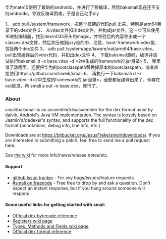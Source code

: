 华为mate10使用了最新的androido，并进行了预编译，然后baksmali现在还不支持androido，导致反编译困难，于是自己动手diy
 
1、        adb pull /system/framework，把整个框架的代码pull 出来，特别是arm64目录下的vdex文件
2、        从vdex文件扣出dex文件，并构成jar文件，这一步可以使用16进制编辑器，找到dex\n035开头的magic，并把往后的内容导出成一个classes.dex文件，然后并压缩到jary谁的中，注意，boot-framework.vdex里，包括两个dex文件
3、        adb pull /system/app/iaware/oat/arm64/base.vdex，pull出预编译后的vdex代码，并扣出dex文件
4、        下载baksmali源码，编译并调试执行baksmali d –x base.vdex –d <2中生成的framework的.jar目录>
5、        哪里错了改哪里，还要把华为的bootclasspath替换掉原本的bootclasspath，或者直接使用https://github.com/lcweik/smali
6、        再执行一下baksmali d –x base.vdex –d<2中生成的framework的.jar目录>，全部都反编译出来了，保存在out目录，再 smali a out –o base.dex，就行了。





### About

smali/baksmali is an assembler/disassembler for the dex format used by dalvik, Android's Java VM implementation. The syntax is loosely based on Jasmin's/dedexer's syntax, and supports the full functionality of the dex format (annotations, debug info, line info, etc.)

Downloads are at  https://bitbucket.org/JesusFreke/smali/downloads/. If you are interested in submitting a patch, feel free to send me a pull request here.

See [the wiki](https://github.com/JesusFreke/smali/wiki) for more info/news/release notes/etc.

#### Support
- [github Issue tracker](https://github.com/JesusFreke/smali/issues) - For any bugs/issues/feature requests
- [#smali on freenode](http://webchat.freenode.net/?channels=smali) - Free free to drop by and ask a question. Don't expect an instant response, but if you hang around someone will respond.


#### Some useful links for getting started with smali

- [Official dex bytecode reference](https://source.android.com/devices/tech/dalvik/dalvik-bytecode.html)
- [Registers wiki page](https://github.com/JesusFreke/smali/wiki/Registers)
- [Types, Methods and Fields wiki page](https://github.com/JesusFreke/smali/wiki/TypesMethodsAndFields)
- [Official dex format reference](https://source.android.com/devices/tech/dalvik/dex-format.html)
